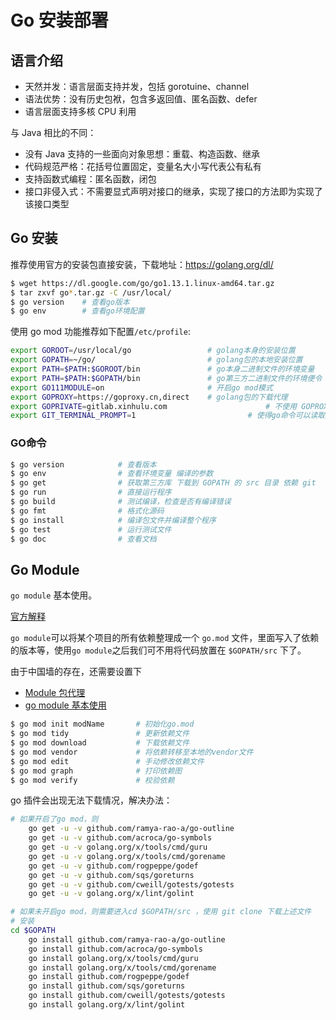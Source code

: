 # Go 安装部署

## 语言介绍

- 天然并发：语言层面支持并发，包括 gorotuine、channel
- 语法优势：没有历史包袱，包含多返回值、匿名函数、defer
- 语言层面支持多核 CPU 利用

与 Java 相比的不同：

- 没有 Java 支持的一些面向对象思想：重载、构造函数、继承
- 代码规范严格：花括号位置固定，变量名大小写代表公有私有
- 支持函数式编程：匿名函数，闭包
- 接口非侵入式：不需要显式声明对接口的继承，实现了接口的方法即为实现了该接口类型


## Go 安装

推荐使用官方的安装包直接安装，下载地址：https://golang.org/dl/

```bash
$ wget https://dl.google.com/go/go1.13.1.linux-amd64.tar.gz
$ tar zxvf go*.tar.gz -C /usr/local/
$ go version 	# 查看go版本
$ go env 		# 查看go环境配置
```

使用 go mod 功能推荐如下配置`/etc/profile`:

```bash
export GOROOT=/usr/local/go                 # golang本身的安装位置
export GOPATH=~/go/                         # golang包的本地安装位置
export PATH=$PATH:$GOROOT/bin               # go本身二进制文件的环境变量
export PATH=$PATH:$GOPATH/bin               # go第三方二进制文件的环境便令
export GO111MODULE=on                       # 开启go mod模式
export GOPROXY=https://goproxy.cn,direct    # golang包的下载代理
export GOPRIVATE=gitlab.xinhulu.com						 # 不使用 GOPROXY 代理的包
export GIT_TERMINAL_PROMPT=1			          	 # 使得go命令可以读取git的参数
```

### GO命令

```bash
$ go version            # 查看版本
$ go env                # 查看环境变量 编译的参数
$ go get                # 获取第三方库 下载到 GOPATH 的 src 目录 依赖 git
$ go run                # 直接运行程序
$ go build              # 测试编译，检查是否有编译错误
$ go fmt                # 格式化源码
$ go install            # 编译包文件并编译整个程序
$ go test               # 运行测试文件
$ go doc                # 查看文档
```

## Go Module

`go module` 基本使用。

[官方解释](https://github.com/golang/go/wiki/Modules)

`go module`可以将某个项目的所有依赖整理成一个 `go.mod` 文件，里面写入了依赖的版本等，使用`go module`之后我们可不用将代码放置在 `$GOPATH/src` 下了。

由于中国墙的存在，还需要设置下 
- [Module 包代理](https://github.com/goproxy/goproxy.cn/blob/master/README.zh-CN.md)
- [go module 基本使用](https://www.cnblogs.com/chnmig/p/11806609.html)

```bash
$ go mod init modName		# 初始化go.mod
$ go mod tidy  				# 更新依赖文件
$ go mod download  			# 下载依赖文件
$ go mod vendor  			# 将依赖转移至本地的vendor文件
$ go mod edit  				# 手动修改依赖文件
$ go mod graph  			# 打印依赖图
$ go mod verify  			# 校验依赖
```


 go 插件会出现无法下载情况，解决办法：

```bash
# 如果开启了go mod，则
    go get -u -v github.com/ramya-rao-a/go-outline
    go get -u -v github.com/acroca/go-symbols
    go get -u -v golang.org/x/tools/cmd/guru
    go get -u -v golang.org/x/tools/cmd/gorename
    go get -u -v github.com/rogpeppe/godef
    go get -u -v github.com/sqs/goreturns
    go get -u -v github.com/cweill/gotests/gotests
    go get -u -v golang.org/x/lint/golint

# 如果未开启go mod，则需要进入cd $GOPATH/src ，使用 git clone 下载上述文件
# 安装
cd $GOPATH
    go install github.com/ramya-rao-a/go-outline
    go install github.com/acroca/go-symbols
    go install golang.org/x/tools/cmd/guru
    go install golang.org/x/tools/cmd/gorename
    go install github.com/rogpeppe/godef
    go install github.com/sqs/goreturns
    go install github.com/cweill/gotests/gotests
    go install golang.org/x/lint/golint
```